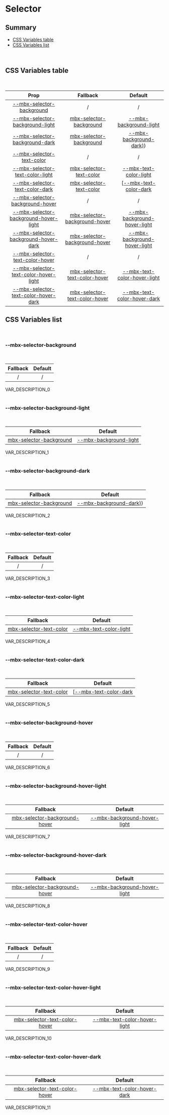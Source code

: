 # Selector

## Summary

- [CSS Variables table](#css-variables-table)
- [CSS Variables list](#css-variables-list)

<br>

## CSS Variables table

<br>

| <div style='text-align:center;margin:auto;'>Prop</div>                                                                          | <div style='text-align:center;margin:auto;'>Fallback</div>                                                        | <div style='text-align:center;margin:auto;'>Default</div>                                                                             |
| ------------------------------------------------------------------------------------------------------------------------------- | ----------------------------------------------------------------------------------------------------------------- | ------------------------------------------------------------------------------------------------------------------------------------- |
| <div style='text-align:center;margin:auto;'>[--mbx-selector-background](#mbx-selector-background)</div>                         | <div style='text-align:center;margin:auto;'>/</div>                                                               | <div style='text-align:center;margin:auto;'>/</div>                                                                                   |
| <div style='text-align:center;margin:auto;'>[--mbx-selector-background-light](#mbx-selector-background-light)</div>             | <div style='text-align:center;margin:auto;'>[mbx-selector-background](#mbx-selector-background)</div>             | <div style='text-align:center;margin:auto;'>[--mbx-background-light](../../../global/index.md#mbx-background-light)</div>             |
| <div style='text-align:center;margin:auto;'>[--mbx-selector-background-dark](#mbx-selector-background-dark)</div>               | <div style='text-align:center;margin:auto;'>[mbx-selector-background](#mbx-selector-background)</div>             | <div style='text-align:center;margin:auto;'>[--mbx-background-dark)](../../../global/index.md#mbx-background-dark))</div>             |
| <div style='text-align:center;margin:auto;'>[--mbx-selector-text-color](#mbx-selector-text-color)</div>                         | <div style='text-align:center;margin:auto;'>/</div>                                                               | <div style='text-align:center;margin:auto;'>/</div>                                                                                   |
| <div style='text-align:center;margin:auto;'>[--mbx-selector-text-color-light](#mbx-selector-text-color-light)</div>             | <div style='text-align:center;margin:auto;'>[mbx-selector-text-color](#mbx-selector-text-color)</div>             | <div style='text-align:center;margin:auto;'>[--mbx-text-color-light](../../../global/index.md#mbx-text-color-light)</div>             |
| <div style='text-align:center;margin:auto;'>[--mbx-selector-text-color-dark](#mbx-selector-text-color-dark)</div>               | <div style='text-align:center;margin:auto;'>[mbx-selector-text-color](#mbx-selector-text-color)</div>             | <div style='text-align:center;margin:auto;'>[[--mbx-text-color-dark](../../../global/index.md#[mbx-text-color-dark)</div>             |
| <div style='text-align:center;margin:auto;'>[--mbx-selector-background-hover](#mbx-selector-background-hover)</div>             | <div style='text-align:center;margin:auto;'>/</div>                                                               | <div style='text-align:center;margin:auto;'>/</div>                                                                                   |
| <div style='text-align:center;margin:auto;'>[--mbx-selector-background-hover-light](#mbx-selector-background-hover-light)</div> | <div style='text-align:center;margin:auto;'>[mbx-selector-background-hover](#mbx-selector-background-hover)</div> | <div style='text-align:center;margin:auto;'>[--mbx-background-hover-light](../../../global/index.md#mbx-background-hover-light)</div> |
| <div style='text-align:center;margin:auto;'>[--mbx-selector-background-hover-dark](#mbx-selector-background-hover-dark)</div>   | <div style='text-align:center;margin:auto;'>[mbx-selector-background-hover](#mbx-selector-background-hover)</div> | <div style='text-align:center;margin:auto;'>[--mbx-background-hover-light](../../../global/index.md#mbx-background-hover-light)</div> |
| <div style='text-align:center;margin:auto;'>[--mbx-selector-text-color-hover](#mbx-selector-text-color-hover)</div>             | <div style='text-align:center;margin:auto;'>/</div>                                                               | <div style='text-align:center;margin:auto;'>/</div>                                                                                   |
| <div style='text-align:center;margin:auto;'>[--mbx-selector-text-color-hover-light](#mbx-selector-text-color-hover-light)</div> | <div style='text-align:center;margin:auto;'>[mbx-selector-text-color-hover](#mbx-selector-text-color-hover)</div> | <div style='text-align:center;margin:auto;'>[--mbx-text-color-hover-light](../../../global/index.md#mbx-text-color-hover-light)</div> |
| <div style='text-align:center;margin:auto;'>[--mbx-selector-text-color-hover-dark](#mbx-selector-text-color-hover-dark)</div>   | <div style='text-align:center;margin:auto;'>[mbx-selector-text-color-hover](#mbx-selector-text-color-hover)</div> | <div style='text-align:center;margin:auto;'>[--mbx-text-color-hover-dark](../../../global/index.md#mbx-text-color-hover-dark)</div>   |

## CSS Variables list

<br>

### --mbx-selector-background

<br>

| <div style='text-align:center;margin:auto;'>Fallback</div> | <div style='text-align:center;margin:auto;'>Default</div> |
| ---------------------------------------------------------- | --------------------------------------------------------- |
| <div style='text-align:center;margin:auto;'>/</div>        | <div style='text-align:center;margin:auto;'>/</div>       |

VAR_DESCRIPTION_0<br><br>

### --mbx-selector-background-light

<br>

| <div style='text-align:center;margin:auto;'>Fallback</div>                                            | <div style='text-align:center;margin:auto;'>Default</div>                                                                 |
| ----------------------------------------------------------------------------------------------------- | ------------------------------------------------------------------------------------------------------------------------- |
| <div style='text-align:center;margin:auto;'>[mbx-selector-background](#mbx-selector-background)</div> | <div style='text-align:center;margin:auto;'>[--mbx-background-light](../../../global/index.md#mbx-background-light)</div> |

VAR_DESCRIPTION_1<br><br>

### --mbx-selector-background-dark

<br>

| <div style='text-align:center;margin:auto;'>Fallback</div>                                            | <div style='text-align:center;margin:auto;'>Default</div>                                                                 |
| ----------------------------------------------------------------------------------------------------- | ------------------------------------------------------------------------------------------------------------------------- |
| <div style='text-align:center;margin:auto;'>[mbx-selector-background](#mbx-selector-background)</div> | <div style='text-align:center;margin:auto;'>[--mbx-background-dark)](../../../global/index.md#mbx-background-dark))</div> |

VAR_DESCRIPTION_2<br><br>

### --mbx-selector-text-color

<br>

| <div style='text-align:center;margin:auto;'>Fallback</div> | <div style='text-align:center;margin:auto;'>Default</div> |
| ---------------------------------------------------------- | --------------------------------------------------------- |
| <div style='text-align:center;margin:auto;'>/</div>        | <div style='text-align:center;margin:auto;'>/</div>       |

VAR_DESCRIPTION_3<br><br>

### --mbx-selector-text-color-light

<br>

| <div style='text-align:center;margin:auto;'>Fallback</div>                                            | <div style='text-align:center;margin:auto;'>Default</div>                                                                 |
| ----------------------------------------------------------------------------------------------------- | ------------------------------------------------------------------------------------------------------------------------- |
| <div style='text-align:center;margin:auto;'>[mbx-selector-text-color](#mbx-selector-text-color)</div> | <div style='text-align:center;margin:auto;'>[--mbx-text-color-light](../../../global/index.md#mbx-text-color-light)</div> |

VAR_DESCRIPTION_4<br><br>

### --mbx-selector-text-color-dark

<br>

| <div style='text-align:center;margin:auto;'>Fallback</div>                                            | <div style='text-align:center;margin:auto;'>Default</div>                                                                 |
| ----------------------------------------------------------------------------------------------------- | ------------------------------------------------------------------------------------------------------------------------- |
| <div style='text-align:center;margin:auto;'>[mbx-selector-text-color](#mbx-selector-text-color)</div> | <div style='text-align:center;margin:auto;'>[[--mbx-text-color-dark](../../../global/index.md#[mbx-text-color-dark)</div> |

VAR_DESCRIPTION_5<br><br>

### --mbx-selector-background-hover

<br>

| <div style='text-align:center;margin:auto;'>Fallback</div> | <div style='text-align:center;margin:auto;'>Default</div> |
| ---------------------------------------------------------- | --------------------------------------------------------- |
| <div style='text-align:center;margin:auto;'>/</div>        | <div style='text-align:center;margin:auto;'>/</div>       |

VAR_DESCRIPTION_6<br><br>

### --mbx-selector-background-hover-light

<br>

| <div style='text-align:center;margin:auto;'>Fallback</div>                                                        | <div style='text-align:center;margin:auto;'>Default</div>                                                                             |
| ----------------------------------------------------------------------------------------------------------------- | ------------------------------------------------------------------------------------------------------------------------------------- |
| <div style='text-align:center;margin:auto;'>[mbx-selector-background-hover](#mbx-selector-background-hover)</div> | <div style='text-align:center;margin:auto;'>[--mbx-background-hover-light](../../../global/index.md#mbx-background-hover-light)</div> |

VAR_DESCRIPTION_7<br><br>

### --mbx-selector-background-hover-dark

<br>

| <div style='text-align:center;margin:auto;'>Fallback</div>                                                        | <div style='text-align:center;margin:auto;'>Default</div>                                                                             |
| ----------------------------------------------------------------------------------------------------------------- | ------------------------------------------------------------------------------------------------------------------------------------- |
| <div style='text-align:center;margin:auto;'>[mbx-selector-background-hover](#mbx-selector-background-hover)</div> | <div style='text-align:center;margin:auto;'>[--mbx-background-hover-light](../../../global/index.md#mbx-background-hover-light)</div> |

VAR_DESCRIPTION_8<br><br>

### --mbx-selector-text-color-hover

<br>

| <div style='text-align:center;margin:auto;'>Fallback</div> | <div style='text-align:center;margin:auto;'>Default</div> |
| ---------------------------------------------------------- | --------------------------------------------------------- |
| <div style='text-align:center;margin:auto;'>/</div>        | <div style='text-align:center;margin:auto;'>/</div>       |

VAR_DESCRIPTION_9<br><br>

### --mbx-selector-text-color-hover-light

<br>

| <div style='text-align:center;margin:auto;'>Fallback</div>                                                        | <div style='text-align:center;margin:auto;'>Default</div>                                                                             |
| ----------------------------------------------------------------------------------------------------------------- | ------------------------------------------------------------------------------------------------------------------------------------- |
| <div style='text-align:center;margin:auto;'>[mbx-selector-text-color-hover](#mbx-selector-text-color-hover)</div> | <div style='text-align:center;margin:auto;'>[--mbx-text-color-hover-light](../../../global/index.md#mbx-text-color-hover-light)</div> |

VAR_DESCRIPTION_10<br><br>

### --mbx-selector-text-color-hover-dark

<br>

| <div style='text-align:center;margin:auto;'>Fallback</div>                                                        | <div style='text-align:center;margin:auto;'>Default</div>                                                                           |
| ----------------------------------------------------------------------------------------------------------------- | ----------------------------------------------------------------------------------------------------------------------------------- |
| <div style='text-align:center;margin:auto;'>[mbx-selector-text-color-hover](#mbx-selector-text-color-hover)</div> | <div style='text-align:center;margin:auto;'>[--mbx-text-color-hover-dark](../../../global/index.md#mbx-text-color-hover-dark)</div> |

VAR_DESCRIPTION_11<br><br>
